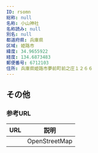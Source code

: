```yaml
---
ID: rsomn
総称: null
名称: 小山神社
名称読み: null
別名: null
都道府県: 兵庫県
区域: 姫路市
緯度: 34.9655922
経度: 134.6873483
郵便番号: 6712103
住所: 兵庫県姫路市夢前町前之庄１２６６
---
```


## その他

### 参考URL

| URL | 説明          |
| --- | ------------- |
|     | OpenStreetMap |
